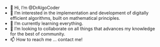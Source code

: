 - 👋 Hi, I’m @DrAlgoCoder
- 👀 I’m interested in the implementation and development of digitally efficient algorithms, built on mathematical principles.
- 🌱 I’m currently learning everything.
- 💞️ I’m looking to collaborate on all things that advances my knowledge for the best of community.
- 📫 How to reach me ... contact me!

<!---
DrAlgoCoder/DrAlgoCoder is a ✨ special ✨ repository because its `README.md` (this file) appears on your GitHub profile.
You can click the Preview link to take a look at your changes.
--->
